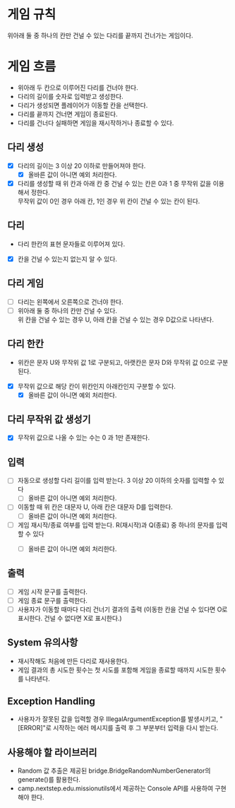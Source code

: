 # 게임 규칙
위아래 둘 중 하나의 칸만 건널 수 있는 다리를 끝까지 건너가는 게임이다.

# 게임 흐름
- 위아래 두 칸으로 이루어진 다리를 건너야 한다.
- 다리의 길이를 숫자로 입력받고 생성한다.
- 다리가 생성되면 플레이어가 이동할 칸을 선택한다.
- 다리를 끝까지 건너면 게임이 종료된다.
- 다리를 건너다 실패하면 게임을 재시작하거나 종료할 수 있다.

## 다리 생성
- [x] 다리의 길이는 3 이상 20 이하로 만들어져야 한다.
  - [x] 올바른 값이 아니면 예외 처리한다.
- [x] 다리를 생성할 때 위 칸과 아래 칸 중 건널 수 있는 칸은 0과 1 중 무작위 값을 이용해서 정한다. 
<br> 무작위 값이 0인 경우 아래 칸, 1인 경우 위 칸이 건널 수 있는 칸이 된다.

## 다리
- 다리 한칸의 표현 문자들로 이루어져 있다.
- [x] 칸을 건널 수 있는지 없는지 알 수 있다.  


## 다리 게임
- [ ] 다리는 왼쪽에서 오른쪽으로 건너야 한다.
- [ ] 위아래 둘 중 하나의 칸만 건널 수 있다. <br> 위 칸을 건널 수 있는 경우 U, 아래 칸을 건널 수 있는 경우 D값으로 나타낸다.

## 다리 한칸
- 위칸은 문자 U와 무작위 값 1로 구분되고, 아랫칸은 문자 D와 무작위 값 0으로 구분된다.
- [x] 무작위 값으로 해당 칸이 위칸인지 아래칸인지 구분할 수 있다.
  - [x] 올바른 값이 아니면 예외 처리한다.

## 다리 무작위 값 생성기
- [x] 무작위 값으로 나올 수 있는 수는 0 과 1만 존재한다.

## 입력
- [ ] 자동으로 생성할 다리 길이를 입력 받는다. 3 이상 20 이하의 숫자를 입력할 수 있다
  - [ ] 올바른 값이 아니면 예외 처리한다.
- [ ] 이동할 때 위 칸은 대문자 U, 아래 칸은 대문자 D를 입력한다.
  - [ ] 올바른 값이 아니면 예외 처리한다.
- [ ] 게임 재시작/종료 여부를 입력 받는다. R(재시작)과 Q(종료) 중 하나의 문자를 입력할 수 있다
  - [ ] 올바른 값이 아니면 예외 처리한다.


## 출력
- [ ] 게임 시작 문구를 출력한다.
- [ ] 게임 종료 문구를 출력한다.
- [ ] 사용자가 이동할 때마다 다리 건너기 결과의 출력 (이동한 칸을 건널 수 있다면 O로 표시한다. 건널 수 없다면 X로 표시한다.) 

## System 유의사항
- 재시작해도 처음에 만든 다리로 재사용한다.
- 게임 결과의 총 시도한 횟수는 첫 시도를 포함해 게임을 종료할 때까지 시도한 횟수를 나타낸다.

## Exception Handling
- 사용자가 잘못된 값을 입력할 경우 IllegalArgumentException를 발생시키고, "[ERROR]"로 시작하는 에러 메시지를 출력 후 그 부분부터 입력을 다시 받는다.

## 사용해야 할 라이브러리
- Random 값 추출은 제공된 bridge.BridgeRandomNumberGenerator의 generate()를 활용한다.
- camp.nextstep.edu.missionutils에서 제공하는 Console API를 사용하여 구현해야 한다.

